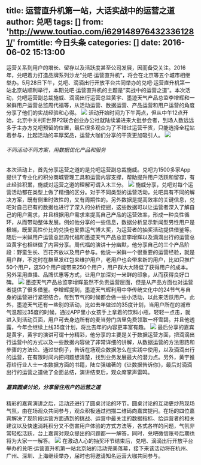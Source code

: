 title: 运营直升机第一站，大话实战中的运营之道
author: 兑吧
tags: []
from: 'http://www.toutiao.com/i6291489764323361281/'
fromtitle: 今日头条
categories: []
date: 2016-06-02 15:13:00
---
运营关系到用户的增长、留存以及活跃度甚至公司发展，因而备受关注。2016年，兑吧着力打造品牌系列沙龙“兑吧·运营直升机”，将会在北京等五个城市相继举办。5月28日下午，兑吧、滴滴出行开放平台共同举办的兑吧·运营直升机第一站北京站顺利举行，本期兑吧·运营直升机的主题是“实战中的运营之道”。本次活动，兑吧运营副总裁施威、滴滴出行运营总监黄宇、墨迹天气产品总监李增辉和一米鲜用户运营总监周代福等，从活动运营、数据运营、产品运营和用户运营的角度分享了他们的实战经验和心得。<!--more-->
![](http://p3.pstatp.com/large/71e00092f87f2a4a1ba)
活动开始时间为下午两点，但从中午12点开始，北京中关村E世界P2联合创业办公社就陆续涌进来大批参会者，到场人数远远多于主办方兑吧预留的位置，最后很多观众为了不错过运营干货，只能选择全程站着参与，比起活动的丰厚奖品，运营大咖们分享的干货更加吸引人。
![](http://p3.pstatp.com/large/71f000669e7f8315b84)
###### 不同活动不同方案，用数据优化产品和服务
本次活动上，首先分享运营之道的是兑吧运营副总裁施威。兑吧为1500多家App提供了专业化的积分商城管理工具和运营内容支撑，帮助提升用户活跃和留存，有此经验积累，施威对运营之道的理解可谓入木三分。
![](http://p3.pstatp.com/large/7220007dc5e9997456e)
施威分享，兑吧对每个运营活动都在类型上做了精细的区分。对于不同类型的运营活动，兑吧具有不同的解决方案，既有侧重时效性的，又有周期性的。另外数据是提高效率的关键信息，兑吧对自己已有的数据也进行了深入的分析挖掘，这些数据可以让运营者深入了解自己的用户需求，并且根据用户需求来提高自己产品的运营效率，形成一种良性循环，从而带动整体发展。例如他分享的一些信息，数据分析显示新闻型男性用户是极端，既爱高性价比的兑换也爱靠运气博大奖，为运营者的抽奖活动提供借鉴等。
随后一米鲜用户运营总监周代福和墨迹天气产品总监李增辉以及滴滴出行的运营总监黄宇也相继做了内容分享。周代福的演讲十分幽默，他分享自己的三个产品阶段：野蛮生长、百花齐放以及用户参与。他说一米鲜一个很重要的运营经验，就是用户群，不定时在群里发红包来维护用户，老用户也会带来新的用户，比如只推广50个用户，这50个用户能带来250个用户，用户群大大降低了获得用户的成本。另外采用直播、品牌优惠等方式，让用户加深对一米鲜的印象，从而获得良好口碑。
![](http://p1.pstatp.com/large/7220007dc604390a1ba)
墨迹天气产品总监李增辉虽然不负责运营层面，但是从产品方面也对运营者提供了很多借鉴。李增辉提到，墨迹天气辉利用中华传统文化中的24节气与自身的运营进行紧密结合，每到节气的时候都会做一些小活动，以此来活跃用户。此外，墨迹天气还有一些别的活动，比如去年做过的35度计划，当用户所在的城市气温超过35度的时候，通过APP里小女孩手上拿着的饮料小瓶，轻轻一点击，就进入到活动页面，用户可去身边所有的麦当劳门店里免费领取一杯雪碧。并且他透露，今年会继续上线35度计划，将比去年的内容更丰富有趣。
![](http://p3.pstatp.com/large/7200007d54bea1bec08)
最后分享的嘉宾是黄宇，黄宇的演讲可谓十分精彩，他分享的主要是关于数据运营方面，把滴滴出行运营中的方式以及一些数据内容做了非常详细的讲解，从数据运营的方法思路和步骤的方法论、通过举例子，告诉在场观众数据怎么在实践中使用，以及滴滴出行的运营，在有限时间内把问题想清楚，找到业务发展最大的潜力点。另外，黄宇推荐给行业人士一本数据方面的书籍，陆立强编著的《让数据告诉你》，最后对滴滴出行的运营之道做了全面总结，演讲结束后，观众席掌声雷鸣。
##### 嘉宾圆桌讨论，分享留住用户的运营之道
精彩的嘉宾演讲之后，活动还进行了圆桌讨论的环节。圆桌讨论的互动更炒热现场气氛，由在场观众共同参与，观众积极通过扫描二维码向嘉宾提问。在场的四位嘉宾解决了现阶段运营方面遇到的挑战、运营中最关注的数据指标、给运营者的相关建议以及快速消耗积分又不伤害用户体验的方式方法等，各式各样的问题，气氛非常轻松活跃，台上嘉宾对观众提出的问题都一一解答，同时，兑吧微信账号后期也将为大家一一解答。
![](http://p1.pstatp.com/large/7220007dc59939240bd)
在激动人心的抽奖环节结束后，兑吧、滴滴出行开放平台举办的兑吧·运营直升机第一站北京站的活动完美落幕，接下来该活动将在杭州、广州、深圳、上海继续举办，届时也将邀请知名运营大咖共同参与。













